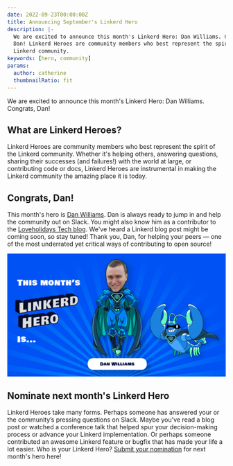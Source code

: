 ```yaml
---
date: 2022-09-23T00:00:00Z
title: Announcing September's Linkerd Hero
description: |-
  We are excited to announce this month's Linkerd Hero: Dan Williams. Congrats,
  Dan! Linkerd Heroes are community members who best represent the spirit of the
  Linkerd community.
keywords: [hero, community]
params:
  author: catherine
  thumbnailRatio: fit
---
```


We are excited to announce this month's Linkerd Hero: Dan Williams.
Congrats, Dan!

## What are Linkerd Heroes?

Linkerd Heroes are community members who best represent the spirit
of the Linkerd community. Whether it's helping others, answering
questions, sharing their successes (and failures!) with the world
at large, or contributing code or docs, Linkerd Heroes are
instrumental in making the Linkerd community the amazing place it is
today.

## Congrats, Dan!

This month's hero is
[Dan Williams](https://www.linkedin.com/in/dan-williams-5501a8105/).
Dan is always ready to jump in and help the community out on Slack.
You might also know him as a contributor to the
[Loveholidays Tech blog](https://tech.loveholidays.com/).
We've heard a Linkerd blog post might be coming soon, so stay tuned!
Thank you, Dan, for helping your peers — one of the most underrated
yet critical ways of contributing to open source!

![Dan Williams](cover.jpg)

## Nominate next month's Linkerd Hero

Linkerd Heroes take many forms. Perhaps someone has answered your
or the community’s pressing questions on Slack. Maybe you've read
a blog post or watched a conference talk that helped spur your
decision-making process or advance your Linkerd implementation.
Or perhaps someone contributed an awesome Linkerd feature or bugfix
that has made your life a lot easier. Who is your Linkerd Hero?
[Submit your nomination](https://docs.google.com/forms/d/e/1FAIpQLSfNv--UnbbZSzW7J3SbREIMI-HaooyX9im8yLIGB7M_LKT_Fw/viewform?usp=sf_link)
for next month's hero here!
